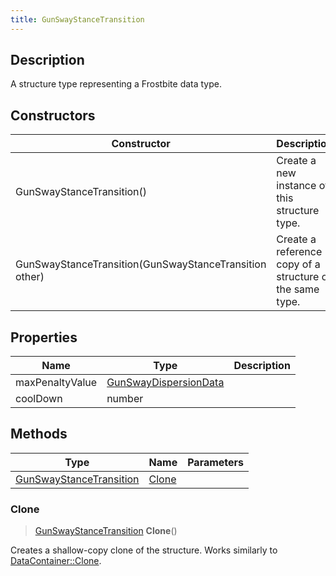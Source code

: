 ```yaml
---
title: GunSwayStanceTransition
---
```

## Description

A structure type representing a Frostbite data type.

## Constructors

| Constructor                                            | Description                                              |
| ------------------------------------------------------ | -------------------------------------------------------- |
| GunSwayStanceTransition()                              | Create a new instance of this structure type.            |
| GunSwayStanceTransition(GunSwayStanceTransition other) | Create a reference copy of a structure of the same type. |

## Properties

| Name            | Type                                           | Description |
| --------------- | ---------------------------------------------- | ----------- |
| maxPenaltyValue | [GunSwayDispersionData](GunSwayDispersionData) |             |
| coolDown        | number                                         |             |

## Methods

| Type                                               | Name            | Parameters |
| -------------------------------------------------- | --------------- | ---------- |
| [GunSwayStanceTransition](GunSwayStanceTransition) | [Clone](#clone) |            |

### Clone

> [GunSwayStanceTransition](GunSwayStanceTransition) **Clone**()

Creates a shallow-copy clone of the structure. Works similarly to [DataContainer::Clone](/vext/ref/shared/class/datacontainer#clone).
